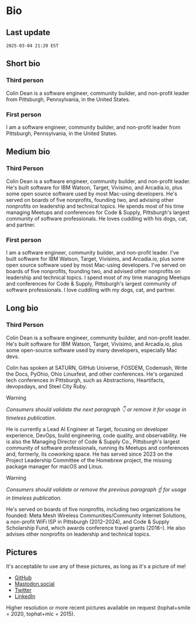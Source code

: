 # Bio

## Last update

`2025-03-04 21:20 EST`

## Short bio

### Third person

Colin Dean is a software engineer, community builder, and non-profit leader from Pittsburgh, Pennsylvania, in the United States.

### First person

I am a software engineer, community builder, and non-profit leader from Pittsburgh, Pennsylvania, in the United States.

## Medium bio

### Third Person

Colin Dean is a software engineer, community builder, and non-profit leader. He's built software for IBM Watson, Target, Vivísimo, and Arcadia.io, plus some open source software used by most Mac-using developers. He's served on boards of five nonprofits, founding two, and advising other nonprofits on leadership and technical topics. He spends most of his time managing Meetups and conferences for Code & Supply, Pittsburgh's largest community of software professionals. He loves cuddling with his dogs, cat, and partner.

### First person

I am a software engineer, community builder, and non-profit leader. I've built software for IBM Watson, Target, Vivísimo, and Arcadia.io, plus some open source software used by most Mac-using developers. I've served on boards of five nonprofits, founding two, and advised other nonprofits on leadership and technical topics. I spend most of my time managing Meetups and conferences for Code & Supply, Pittsburgh's largest community of software professionals. I love cuddling with my dogs, cat, and partner.

## Long bio

### Third Person

Colin Dean is a software engineer, community builder, and non-profit leader. He's built software for IBM Watson, Target, Vivísimo, and Arcadia.io, plus some open-source software used by many developers, especially Mac devs.

Colin has spoken at SATURN, GitHub Universe, FOSDEM, Codemash, Write the Docs, PyOhio, Ohio Linuxfest, and other conferences. He's organized tech conferences in Pittsburgh, such as Abstractions, Heartifacts, devopsdays, and Steel City Ruby.

> [!WARNING]
> _Consumers should validate the next paragraph :point_down: or remove it for usage in timeless publication._

He is currently a Lead AI Engineer at Target, focusing on developer experience, DevOps, build engineering, code quality, and observability. He is also the Managing Director of Code & Supply Co., Pittsburgh's largest community of software professionals, running its Meetups and conferences and, formerly, its coworking space. He has served since 2023 on the Project Leadership Committee of the Homebrew project, the missing package manager for macOS and Linux.

> [!WARNING]
> _Consumers should validate or remove the previous paragraph :point_up: for usage in timeless publication._

He's served on boards of five nonprofits, including two organizations he founded: Meta Mesh Wireless Communities/Community Internet Solutions, a non-profit WiFi ISP in Pittsburgh (2012–2024), and Code & Supply Scholarship Fund, which awards conference travel grants (2016–). He also advises other nonprofits on leadership and technical topics.

## Pictures

It's acceptable to use any of these pictures, as long as it's a picture of me!

* [GitHub](https://avatars.githubusercontent.com/u/197224?v=4)
* [Mastodon.social](https://mastodon.social/@colindean)
* [Twitter](https://twitter.com/colindean/photo)
* [LinkedIn](https://www.linkedin.com/in/colindean/)

Higher resolution or more recent pictures available on request (tophat+smile = 2020, tophat+mic = 2015).
